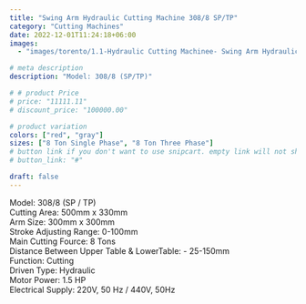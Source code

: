 ```yaml
---
title: "Swing Arm Hydraulic Cutting Machine 308/8 SP/TP"
category: "Cutting Machines"
date: 2022-12-01T11:24:18+06:00
images:
  - "images/torento/1.1-Hydraulic Cutting Machinee- Swing Arm Hydraulic 8Ton Cutting Machine-Model-308-8 SP.png"

# meta description
description: "Model: 308/8 (SP/TP)"

# # product Price
# price: "11111.11"
# discount_price: "100000.00"

# product variation
colors: ["red", "gray"]
sizes: ["8 Ton Single Phase", "8 Ton Three Phase"]
# button link if you don't want to use snipcart. empty link will not show button
# button_link: "#"

draft: false
---
```


Model: 308/8 (SP / TP)<br>
Cutting Area: 500mm x 330mm <br>
Arm Size: 300mm x 300mm <br>
Stroke Adjusting Range: 0-100mm <br>
Main Cutting Fource: 8 Tons <br>
Distance Between Upper Table & LowerTable: - 25-150mm <br>
Function: Cutting <br>
Driven Type: Hydraulic <br>
Motor Power: 1.5 HP <br>
Electrical Supply: 220V, 50 Hz / 440V, 50Hz
